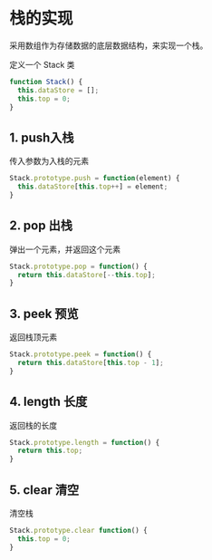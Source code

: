 # 栈的实现

采用数组作为存储数据的底层数据结构，来实现一个栈。

定义一个 Stack 类

```javascript
function Stack() {
  this.dataStore = [];
  this.top = 0;
}
```

## 1. push入栈

传入参数为入栈的元素

```javascript
Stack.prototype.push = function(element) {
  this.dataStore[this.top++] = element;
}
```

## 2. pop 出栈

弹出一个元素，并返回这个元素

```javascript
Stack.prototype.pop = function() {
  return this.dataStore[--this.top];
}
```

## 3. peek 预览

返回栈顶元素

```javascript
Stack.prototype.peek = function() {
  return this.dataStore[this.top - 1];
}
```

## 4. length 长度

返回栈的长度

```javascript
Stack.prototype.length = function() {
  return this.top;
}
```

## 5. clear 清空

清空栈

```javascript
Stack.prototype.clear function() {
  this.top = 0;
}
```

